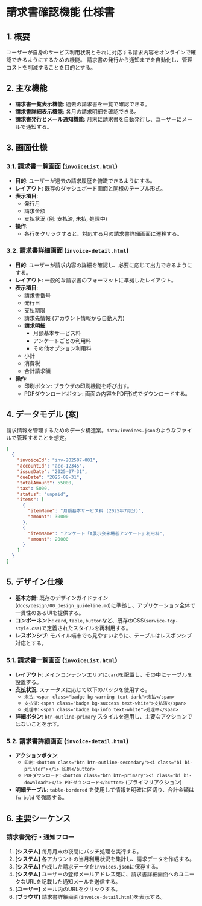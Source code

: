 # 請求書確認機能 仕様書

## 1. 概要
ユーザーが自身のサービス利用状況とそれに対応する請求内容をオンラインで確認できるようにするための機能。
請求書の発行から通知までを自動化し、管理コストを削減することを目的とする。

## 2. 主な機能
- **請求書一覧表示機能**: 過去の請求書を一覧で確認できる。
- **請求書詳細表示機能**: 各月の請求明細を確認できる。
- **請求書発行とメール通知機能**: 月末に請求書を自動発行し、ユーザーにメールで通知する。

## 3. 画面仕様
### 3.1. 請求書一覧画面 (`invoiceList.html`)
- **目的**: ユーザーが過去の請求履歴を俯瞰できるようにする。
- **レイアウト**: 既存のダッシュボード画面と同様のテーブル形式。
- **表示項目**:
    - 発行月
    - 請求金額
    - 支払状況 (例: 支払済, 未払, 処理中)
- **操作**:
    - 各行をクリックすると、対応する月の請求書詳細画面に遷移する。

### 3.2. 請求書詳細画面 (`invoice-detail.html`)
- **目的**: ユーザーが請求内容の詳細を確認し、必要に応じて出力できるようにする。
- **レイアウト**: 一般的な請求書のフォーマットに準拠したレイアウト。
- **表示項目**:
    - 請求書番号
    - 発行日
    - 支払期限
    - 請求先情報 (アカウント情報から自動入力)
    - **請求明細**:
        - 月額基本サービス料
        - アンケートごとの利用料
        - その他オプション利用料
    - 小計
    - 消費税
    - 合計請求額
- **操作**:
    - 印刷ボタン: ブラウザの印刷機能を呼び出す。
    - PDFダウンロードボタン: 画面の内容をPDF形式でダウンロードする。

## 4. データモデル (案)
請求情報を管理するためのデータ構造案。`data/invoices.json`のようなファイルで管理することを想定。

```json
[
  {
    "invoiceId": "inv-202507-001",
    "accountId": "acc-12345",
    "issueDate": "2025-07-31",
    "dueDate": "2025-08-31",
    "totalAmount": 55000,
    "tax": 5000,
    "status": "unpaid",
    "items": [
      {
        "itemName": "月額基本サービス料 (2025年7月分)",
        "amount": 30000
      },
      {
        "itemName": "アンケート「A展示会来場者アンケート」利用料",
        "amount": 20000
      }
    ]
  }
]
```

## 5. デザイン仕様

- **基本方針**: 既存のデザインガイドライン(`docs/design/00_design_guideline.md`)に準拠し、アプリケーション全体で一貫性のあるUIを提供する。
- **コンポーネント**: `card`, `table`, `button`など、既存のCSS(`service-top-style.css`)で定義されたスタイルを再利用する。
- **レスポンシブ**: モバイル端末でも見やすいように、テーブルはレスポンシブ対応とする。

### 5.1. 請求書一覧画面 (`invoiceList.html`)
- **レイアウト**: メインコンテンツエリアに`card`を配置し、その中にテーブルを設置する。
- **支払状況**: ステータスに応じて以下のバッジを使用する。
    - `未払`: `<span class="badge bg-warning text-dark">未払</span>`
    - `支払済`: `<span class="badge bg-success text-white">支払済</span>`
    - `処理中`: `<span class="badge bg-info text-white">処理中</span>`
- **詳細ボタン**: `btn-outline-primary` スタイルを適用し、主要なアクションではないことを示す。

### 5.2. 請求書詳細画面 (`invoice-detail.html`)
- **アクションボタン**:
    - `印刷`: `<button class="btn btn-outline-secondary"><i class="bi bi-printer"></i> 印刷</button>`
    - `PDFダウンロード`: `<button class="btn btn-primary"><i class="bi bi-download"></i> PDFダウンロード</button>` (プライマリアクション)
- **明細テーブル**: `table-bordered` を使用して情報を明確に区切り、合計金額は `fw-bold` で強調する。

## 6. 主要シーケンス
### 請求書発行・通知フロー
1.  **[システム]** 毎月月末の夜間にバッチ処理を実行する。
2.  **[システム]** 各アカウントの当月利用状況を集計し、請求データを作成する。
3.  **[システム]** 作成した請求データを`invoices.json`に保存する。
4.  **[システム]** ユーザーの登録メールアドレス宛に、請求書詳細画面へのユニークなURLを記載した通知メールを送信する。
5.  **[ユーザー]** メール内のURLをクリックする。
6.  **[ブラウザ]** 請求書詳細画面(`invoice-detail.html`)を表示する。

